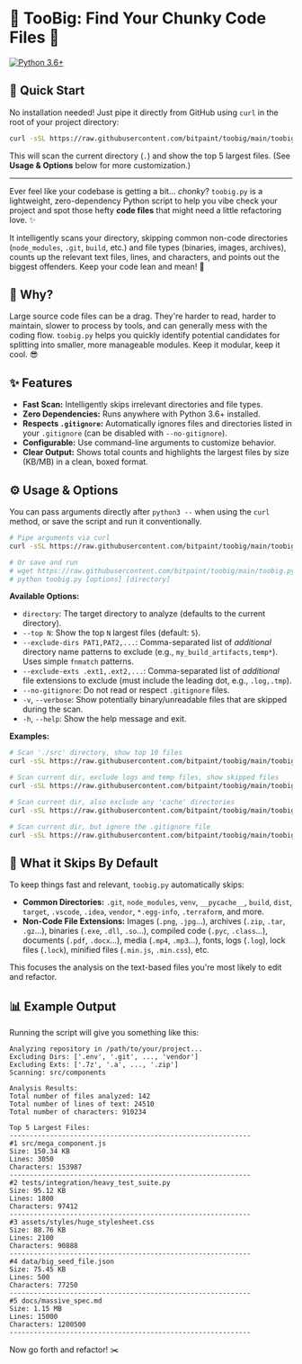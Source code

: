 # 🚀 TooBig: Find Your Chunky Code Files 🚀

[![Python 3.6+](https://img.shields.io/badge/python-3.6+-blue.svg)](https://www.python.org/downloads/release/python-360/)

## 🚀 Quick Start

No installation needed! Just pipe it directly from GitHub using `curl` in the root of your project directory:

```bash
curl -sSL https://raw.githubusercontent.com/bitpaint/toobig/main/toobig.py | python3
```

This will scan the current directory (`.`) and show the top 5 largest files.
(See **Usage & Options** below for more customization.)

---

Ever feel like your codebase is getting a bit... *chonky*? `toobig.py` is a lightweight, zero-dependency Python script to help you vibe check your project and spot those hefty **code files** that might need a little refactoring love. ✨

It intelligently scans your directory, skipping common non-code directories (`node_modules`, `.git`, `build`, etc.) and file types (binaries, images, archives), counts up the relevant text files, lines, and characters, and points out the biggest offenders. Keep your code lean and mean! 💪

## 🤔 Why?

Large source code files can be a drag. They're harder to read, harder to maintain, slower to process by tools, and can generally mess with the coding flow. `toobig.py` helps you quickly identify potential candidates for splitting into smaller, more manageable modules. Keep it modular, keep it cool. 😎

## ✨ Features

*   **Fast Scan:** Intelligently skips irrelevant directories and file types.
*   **Zero Dependencies:** Runs anywhere with Python 3.6+ installed.
*   **Respects `.gitignore`:** Automatically ignores files and directories listed in your `.gitignore` (can be disabled with `--no-gitignore`).
*   **Configurable:** Use command-line arguments to customize behavior.
*   **Clear Output:** Shows total counts and highlights the largest files by size (KB/MB) in a clean, boxed format.

## ⚙️ Usage & Options

You can pass arguments directly after `python3 --` when using the `curl` method, or save the script and run it conventionally.

```bash
# Pipe arguments via curl
curl -sSL https://raw.githubusercontent.com/bitpaint/toobig/main/toobig.py | python3 -- [options] [directory]

# Or save and run
# wget https://raw.githubusercontent.com/bitpaint/toobig/main/toobig.py
# python toobig.py [options] [directory]
```

**Available Options:**

*   `directory`: The target directory to analyze (defaults to the current directory).
*   `--top N`: Show the top `N` largest files (default: `5`).
*   `--exclude-dirs PAT1,PAT2,...`: Comma-separated list of *additional* directory name patterns to exclude (e.g., `my_build_artifacts,temp*`). Uses simple `fnmatch` patterns.
*   `--exclude-exts .ext1,.ext2,...`: Comma-separated list of *additional* file extensions to exclude (must include the leading dot, e.g., `.log,.tmp`).
*   `--no-gitignore`: Do not read or respect `.gitignore` files.
*   `-v`, `--verbose`: Show potentially binary/unreadable files that are skipped during the scan.
*   `-h`, `--help`: Show the help message and exit.

**Examples:**

```bash
# Scan './src' directory, show top 10 files
curl -sSL https://raw.githubusercontent.com/bitpaint/toobig/main/toobig.py | python3 -- --top 10 ./src

# Scan current dir, exclude logs and temp files, show skipped files
curl -sSL https://raw.githubusercontent.com/bitpaint/toobig/main/toobig.py | python3 -- --exclude-exts .log,.tmp -v

# Scan current dir, also exclude any 'cache' directories
curl -sSL https://raw.githubusercontent.com/bitpaint/toobig/main/toobig.py | python3 -- --exclude-dirs cache

# Scan current dir, but ignore the .gitignore file
curl -sSL https://raw.githubusercontent.com/bitpaint/toobig/main/toobig.py | python3 -- --no-gitignore
```

## 🧠 What it Skips By Default

To keep things fast and relevant, `toobig.py` automatically skips:

*   **Common Directories:** `.git`, `node_modules`, `venv`, `__pycache__`, `build`, `dist`, `target`, `.vscode`, `.idea`, `vendor`, `*.egg-info`, `.terraform`, and more.
*   **Non-Code File Extensions:** Images (`.png`, `.jpg`...), archives (`.zip`, `.tar`, `.gz`...), binaries (`.exe`, `.dll`, `.so`...), compiled code (`.pyc`, `.class`...), documents (`.pdf`, `.docx`...), media (`.mp4`, `.mp3`...), fonts, logs (`.log`), lock files (`.lock`), minified files (`.min.js`, `.min.css`), etc.

This focuses the analysis on the text-based files you're most likely to edit and refactor.

## 📊 Example Output

Running the script will give you something like this:

```plaintext
Analyzing repository in /path/to/your/project...
Excluding Dirs: ['.env', '.git', ..., 'vendor']
Excluding Exts: ['.7z', '.a', ..., '.zip']
Scanning: src/components                                          

Analysis Results:
Total number of files analyzed: 142
Total number of lines of text: 24510
Total number of characters: 910234

Top 5 Largest Files:
------------------------------------------------------------
#1 src/mega_component.js
Size: 150.34 KB
Lines: 3050
Characters: 153987
------------------------------------------------------------
#2 tests/integration/heavy_test_suite.py
Size: 95.12 KB
Lines: 1800
Characters: 97412
------------------------------------------------------------
#3 assets/styles/huge_stylesheet.css
Size: 88.76 KB
Lines: 2100
Characters: 90888
------------------------------------------------------------
#4 data/big_seed_file.json
Size: 75.45 KB
Lines: 500
Characters: 77250
------------------------------------------------------------
#5 docs/massive_spec.md
Size: 1.15 MB
Lines: 15000
Characters: 1200500
------------------------------------------------------------
```

Now go forth and refactor! ✂️
